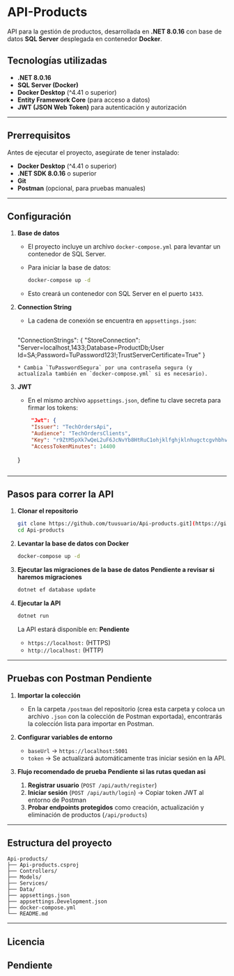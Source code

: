 

# API-Products

API para la gestión de productos, desarrollada en **.NET 8.0.16** con base de datos **SQL Server** desplegada en contenedor **Docker**.

## Tecnologías utilizadas

* **.NET 8.0.16**
* **SQL Server (Docker)**
* **Docker Desktop** (^4.41 o superior)
* **Entity Framework Core** (para acceso a datos)
* **JWT (JSON Web Token)** para autenticación y autorización

---

## Prerrequisitos

Antes de ejecutar el proyecto, asegúrate de tener instalado:

* **Docker Desktop** (^4.41 o superior)
* **.NET SDK 8.0.16** o superior
* **Git**
* **Postman** (opcional, para pruebas manuales)

---

## Configuración

1. **Base de datos**

   * El proyecto incluye un archivo `docker-compose.yml` para levantar un contenedor de SQL Server.
   * Para iniciar la base de datos:

     ```bash
     docker-compose up -d
     ```
   * Esto creará un contenedor con SQL Server en el puerto `1433`.

2. **Connection String**

   * La cadena de conexión se encuentra en `appsettings.json`:

     ```json
    "ConnectionStrings": {
    "StoreConnection": "Server=localhost,1433;Database=ProductDb;User Id=SA;Password=TuPassword123!;TrustServerCertificate=True"
  }
     ```
   * Cambia `TuPasswordSegura` por una contraseña segura (y actualízala también en `docker-compose.yml` si es necesario).

3. **JWT**

   * En el mismo archivo `appsettings.json`, define tu clave secreta para firmar los tokens:

     ```json
      "Jwt": {
      "Issuer": "TechOrdersApi",
      "Audience": "TechOrdersClients",
      "Key": "r9ZtM5pXk7wQeL2uF6JcNvYb8HtRuC1ohjklfghjklnhugctcgvhbhvu",
      "AccessTokenMinutes": 14400
    }
     ```

---

## Pasos para correr la API

1. **Clonar el repositorio**

   ```bash
   git clone https://github.com/tuusuario/Api-products.git](https://github.com/Liz0716/Api-products.git
   cd Api-products
   ```

2. **Levantar la base de datos con Docker**

   ```bash
   docker-compose up -d
   ```

3. **Ejecutar las migraciones de la base de datos** **Pendiente a revisar si haremos migraciones**

   ```bash
   dotnet ef database update
   ```

4. **Ejecutar la API**

   ```bash
   dotnet run
   ```

   La API estará disponible en: **Pendiente**

   * `https://localhost:` (HTTPS)
   * `http://localhost:` (HTTP)

---

## Pruebas con Postman **Pendiente**

1. **Importar la colección**

   * En la carpeta `/postman` del repositorio (crea esta carpeta y coloca un archivo `.json` con la colección de Postman exportada), encontrarás la colección lista para importar en Postman.

2. **Configurar variables de entorno**

   * `baseUrl` → `https://localhost:5001`
   * `token` → Se actualizará automáticamente tras iniciar sesión en la API.

3. **Flujo recomendado de prueba** **Pendiente si las rutas quedan asi**

   1. **Registrar usuario** (`POST /api/auth/register`)
   2. **Iniciar sesión** (`POST /api/auth/login`) → Copiar token JWT al entorno de Postman
   3. **Probar endpoints protegidos** como creación, actualización y eliminación de productos (`/api/products`)

---

## Estructura del proyecto

```
Api-products/
├── Api-products.csproj
├── Controllers/
├── Models/
├── Services/
├── Data/
├── appsettings.json
├── appsettings.Development.json
├── docker-compose.yml
└── README.md
```

---

## Licencia
**Pendiente**
---
